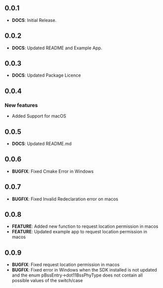 ## 0.0.1

- **DOCS**: Initial Release.

## 0.0.2

- **DOCS**: Updated README and Example App.

## 0.0.3

- **DOCS**: Updated Package Licence

## 0.0.4

### New features

- Added Support for macOS

## 0.0.5

- **DOCS**: Updated README.md

## 0.0.6

- **BUGFIX**: Fixed Cmake Error in Windows

## 0.0.7

- **BUGFIX**: Fixed Invalid Redeclaration error on macos

## 0.0.8

- **FEATURE**: Added new function to request location permission in macos
- **FEATURE**: Updated example app to request location permission in macos

## 0.0.9

- **BUGFIX**: Fixed request location permission in macos
- **BUGFIX**: Fixed error in Windows when the SDK installed is not updated and the enum pBssEntry->dot11BssPhyType does not contain all possible values of the switch/case
